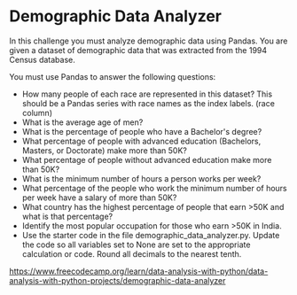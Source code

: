 # Demographic Data Analyzer

In this challenge you must analyze demographic data using Pandas. You are given a dataset of demographic data that was extracted from the 1994 Census database.

You must use Pandas to answer the following questions:

- How many people of each race are represented in this dataset? This should be a Pandas series with race names as the index labels. (race column)
- What is the average age of men?
- What is the percentage of people who have a Bachelor's degree?
- What percentage of people with advanced education (Bachelors, Masters, or Doctorate) make more than 50K?
- What percentage of people without advanced education make more than 50K?
- What is the minimum number of hours a person works per week?
- What percentage of the people who work the minimum number of hours per week have a salary of more than 50K?
- What country has the highest percentage of people that earn >50K and what is that percentage?
- Identify the most popular occupation for those who earn >50K in India.
- Use the starter code in the file demographic_data_analyzer.py. Update the code so all variables set to None are set to the appropriate calculation or code. Round all decimals to the nearest tenth.

https://www.freecodecamp.org/learn/data-analysis-with-python/data-analysis-with-python-projects/demographic-data-analyzer
